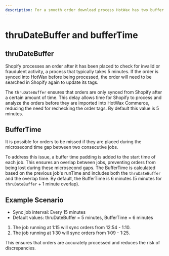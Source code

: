 ```yaml
---
description: For a smooth order download process HotWax has two buffer times.
---
```


# thruDateBuffer and bufferTime

## thruDateBuffer

Shopify processes an order after it has been placed to check for invalid or fraudulent activity, a process that typically takes 5 minutes. If the order is synced into HotWax before being processed, the order will need to be searched in Shopify again to update its tags.

The `thruDateBuffer` ensures that orders are only synced from Shopify after a certain amount of time. This delay allows time for Shopify to process and analyze the orders before they are imported into HotWax Commerce, reducing the need for rechecking the order tags. By default this value is 5 minutes.&#x20;

## BufferTime

It is possible for orders to be missed if they are placed during the microsecond time gap between two consecutive jobs.

To address this issue, a buffer time padding is added to the start time of each job. This ensures an overlap between jobs, preventing orders from being lost during these microsecond gaps. The BufferTime is calculated based on the previous job's runTime and includes both the `thruDateBuffer` and the overlap time. By default, the BufferTime is 6 minutes (5 minutes for `thruDateBuffer` + 1 minute overlap).

## Example Scenario

* Sync job interval: Every 15 minutes
* Default values: thruDateBuffer = 5 minutes, BufferTime = 6 minutes

1. The job running at 1:15 will sync orders from 12:54 - 1:10.
2. The job running at 1:30 will sync orders from 1:09 - 1:25.

This ensures that orders are accurately processed and reduces the risk of discrepancies.

